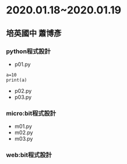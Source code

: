 # 2020.01.18~2020.01.19
## 培英國中 蕭博彥
### python程式設計
- p01.py
```
a=10
print(a)
```
- p02.py
- p03.py
### micro:bit程式設計
- m01.py
- m02.py
- m03.py
### web:bit程式設計

